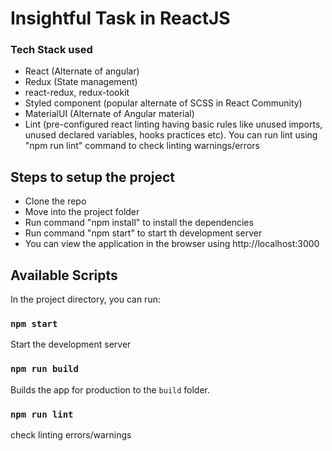 # Insightful Task in ReactJS
### Tech Stack used
- React (Alternate of angular)
- Redux (State management)
- react-redux, redux-tookit 
- Styled component (popular alternate of SCSS in React Community)
- MaterialUI (Alternate of Angular material)
- Lint (pre-configured react linting having basic rules like unused imports, unused declared variables, hooks practices etc). You can run lint using "npm run lint" command to check linting warnings/errors


## Steps to setup the project

- Clone the repo
- Move into the project folder
- Run command "npm install" to install the dependencies
- Run command "npm start" to start th development server
- You can view the application in the browser 
using http://localhost:3000 

## Available Scripts

In the project directory, you can run:

### `npm start`
Start the development server

### `npm run build`

Builds the app for production to the `build` folder.

### `npm run lint`
check linting errors/warnings